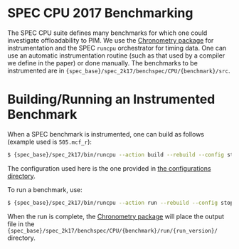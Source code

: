 # SPEC CPU 2017 Benchmarking

The SPEC CPU suite defines many benchmarks for which one could investigate offloadability to PIM. We use the [Chronometry package](https://github.com/dovedevic/blimp/tree/main/chronometry) for instrumentation and the SPEC `runcpu` orchestrator for timing data. One can use an automatic instrumentation routine (such as that used by a compiler we define in the paper) or done manually. The benchmarks to be instrumented are in `{spec_base}/spec_2k17/benchspec/CPU/{benchmark}/src`.

# Building/Running an Instrumented Benchmark

When a SPEC benchmark is instrumented, one can build as follows (example used is `505.mcf_r`):

```sh
$ {spec_base}/spec_2k17/bin/runcpu --action build --rebuild --config stopwatch-testing-configuration 505.mcf_r
```

The configuration used here is the one provided in [the configurations directory](https://github.com/dovedevic/blimp/blob/main/benchmarks/spec/configurations/stopwatch-testing-configuration.cfg).

To run a benchmark, use:

```sh
$ {spec_base}/spec_2k17/bin/runcpu --action run --rebuild --config stopwatch-testing-configuration 505.mcf_r
```

When the run is complete, the [Chronometry package](https://github.com/dovedevic/blimp/tree/main/chronometry) will place the output file in the `{spec_base}/spec_2k17/benchspec/CPU/{benchmark}/run/{run_version}/` directory.
